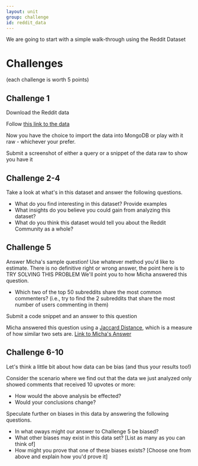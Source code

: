```yaml
---
layout: unit
group: challenge
id: reddit_data
---
```


We are going to start with a simple walk-through using the Reddit Dataset

# Challenges
(each challenge is worth 5 points)

## Challenge 1

Download the Reddit data

Follow [this link to the data](http://www.reddit.com/r/datasets/comments/1mbsa2/155m_reddit_comments_over_15_days/)

Now you have the choice to import the data into MongoDB or play with it raw - whichever your prefer.

Submit a screenshot of either a query or a snippet of the data raw to show you have it

## Challenge 2-4

Take a look at what's in this dataset and answer the following questions.

* What do you find interesting in this dataset?  Provide examples
* What insights do you believe you could gain from analyzing this dataset?
* What do you think this dataset would tell you about the Reddit Community as a whole?

## Challenge 5

Answer Micha's sample question!  Use whatever method you'd like to estimate.  There is no definitive right or wrong answer, the point here is to TRY SOLVING THIS PROBLEM  We'll point you to how Micha answered this question.

* Which two of the top 50 subreddits share the most common commenters?  (i.e., try to find the 2 subreddits that share the most number of users commenting in them)

Submit a code snippet and an answer to this question

Micha answered this question using a [Jaccard Distance](http://www.google.com/url?q=http%3A%2F%2Fen.wikipedia.org%2Fwiki%2FJaccard_index&sa=D&sntz=1&usg=AFQjCNEVx641Q05H4TsuVpL894sPoVEsBQ), which is a measure of how similar two sets are.
[Link to Micha's Answer](https://github.com/CSCI-4830-002-2014/challenge-week-12/tree/master/examples/reddit)

## Challenge 6-10

Let's think a little bit about how data can be bias (and thus your results too!)

Consider the scenario where we find out that the data we just analyzed only
showed comments that received 10 upvotes or more: 

* How would the above analysis be effected?  
* Would your conclusions change?

Speculate further on biases in this data by answering the following questions.

* In what oways might our answer to Challenge 5 be biased?
* What other biases may exist in this data set? [List as many as you can think of]
* How might you prove that one of these biases exists? [Choose one from above and explain how you'd prove it]





